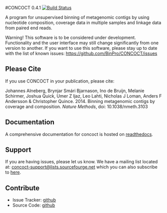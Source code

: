 #CONCOCT 0.4.1 [![Build Status](https://travis-ci.org/BinPro/CONCOCT.png?branch=master)](https://travis-ci.org/BinPro/CONCOCT)

A program for unsupervised binning of metagenomic contigs by using nucleotide composition, 
coverage data in multiple samples and linkage data from paired end reads.

Warning! This software is to be considered under development. Functionality and the user interface may still change significantly from one version to another.
If you want to use this software, please stay up to date with the list of known issues:
https://github.com/BinPro/CONCOCT/issues

## Please Cite ##
If you use CONCOCT in your publication, please cite:

Johannes Alneberg, Brynjar Smári Bjarnason, Ino de Bruijn, Melanie Schirmer, Joshua Quick, Umer Z Ijaz, Leo Lahti, Nicholas J Loman, Anders F Andersson & Christopher Quince. 2014. Binning metagenomic contigs by coverage and composition. *Nature Methods*, doi: 10.1038/nmeth.3103

## Documentation ##
A comprehensive documentation for concoct is hosted on [readthedocs](https://concoct.readthedocs.org).

## Support ##
If you are having issues, please let us know. We have a mailing list located at: concoct-support@lists.sourcefourge.net which you can also subscribe to [here](https://lists.sourceforge.net/lists/listinfo/concoct-support).

## Contribute ##

 - Issue Tracker: [github](https://github.com/binpro/CONCOCT/issues)
 - Source Code: [github](https://github.com/binpro/CONCOCT)
